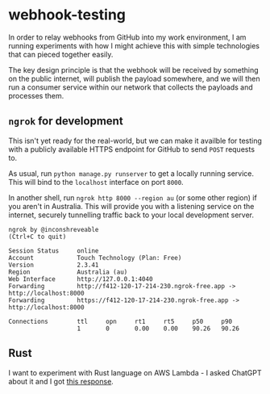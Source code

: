 # webhook-testing

In order to relay webhooks from GitHub into my work environment, I am running
experiments with how I might achieve this with simple technologies that can
pieced together easily.

The key design principle is that the webhook will be received by something on
the public internet, will publish the payload somewhere, and we will then run a
consumer service within our network that collects the payloads and processes
them.

## `ngrok` for development

This isn't yet ready for the real-world, but we can make it availble for
testing with a publicly available HTTPS endpoint for GitHub to send `POST`
requests to.

As usual, run `python manage.py runserver` to get a locally running service.
This will bind to the `localhost` interface on  port `8000`.

In another shell, run `ngrok http 8000 --region au` (or some other region) if
you aren't in Australia. This will provide you with a listening service on the
internet, securely tunnelling traffic back to your local development server.

```
ngrok by @inconshreveable                                               (Ctrl+C to quit)

Session Status     online
Account            Touch Technology (Plan: Free)
Version            2.3.41
Region             Australia (au)
Web Interface      http://127.0.0.1:4040
Forwarding         http://f412-120-17-214-230.ngrok-free.app -> http://localhost:8000
Forwarding         https://f412-120-17-214-230.ngrok-free.app -> http://localhost:8000

Connections        ttl     opn     rt1     rt5     p50     p90
                   1       0       0.00    0.00    90.26   90.26
```

## Rust

I want to experiment with Rust language on AWS Lambda - I asked ChatGPT about it and I got [this response](https://chat.openai.com/share/8b6cdffe-f9f3-4db6-bd39-9787af66328f).
